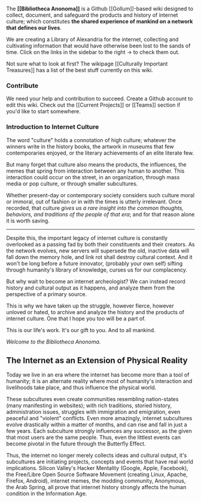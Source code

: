 The **[[Bibliotheca Anonoma]]** is a Github [[Gollum]]-based wiki designed to collect, document, and safeguard the products and history of internet culture; which constitutes **the shared experience of mankind on a network that defines our lives**. 

We are creating a Library of Alexandria for the internet, collecting and cultivating information that would have otherwise been lost to the sands of time. Click on the links in the sidebar to the right -> to check them out.

Not sure what to look at first? The wikipage [[Culturally Important Treasures]] has a list of the best stuff currently on this wiki.

### Contribute

We need your help and contribution to succeed. Create a Github account to edit this wiki. Check out the [[Current Projects]] or [[Teams]] section if you'd like to start somewhere.

### Introduction to Internet Culture

The word "culture" holds a connotation of high culture; whatever the winners write in the history books, the artwork in museums that few contemporaries enjoyed, or the literary achievements of an elite literate few. 

But many forget that culture also means the products, the influences, the memes that spring from interaction between any human to another. This interaction could occur on the street, in an organization, through mass media or pop culture, or through smaller subcultures. 

Whether present-day or contemporary society considers such culture moral or immoral, out of fashion or in with the times is utterly irrelevant. Once recorded, that culture *gives us a rare insight into the common thoughts, behaviors, and traditions of the people of that era*; and for that reason alone it is worth saving.

---

Despite this, the important legacy of internet culture is constantly overlooked as a passing fad by both their constituents and their creators. As the network evolves, new servers will supersede the old, inactive data will fall down the memory hole, and link rot shall destroy cultural context. And it won't be long before a future innovator, (probably your own self) sifting through humanity's library of knowledge, curses us for our complacency. 

But why wait to become an internet archeologist? We can instead record history and cultural output as it happens, and analyze them from the perspective of a primary source. 

This is why we have taken up the struggle, however fierce, however unloved or hated, to archive and analyze the history and the products of internet culture. One that I hope you too will be a part of. 

This is our life's work. It's our gift to you. And to all mankind.

*Welcome to the Bibliotheca Anonoma.*

## The Internet as an Extension of Physical Reality

Today we live in an era where the internet has become more than a tool of humanity; it is an alternate reality where most of humanity's interaction and livelihoods take place, and thus influence the physical world. 

These subcultures even create communities resembling nation-states (many manifesting in websites); with rich traditions, storied history, administration issues, struggles with immigration and emigration, even peaceful and "violent" conflicts. Even more amazingly, internet subcultures evolve drastically within a matter of months, and can rise and fall in just a few years. Each subculture strongly influences any successor, as the given that most users are the same people. Thus, even the littlest events can become pivotal in the future through the Butterfly Effect.

Thus, the internet no longer merely collects ideas and cultural output, it's subcultures are initiating projects, concepts and events that have real world implications. Silicon Valley's Hacker Mentality (Google, Apple, Facebook), the Free/Libre Open Source Software Movement (creating Linux, Apache, Firefox, Android), internet memes, the modding community, Anonymous, the Arab Spring, all prove that internet history strongly affects the human condition in the Information Age. 